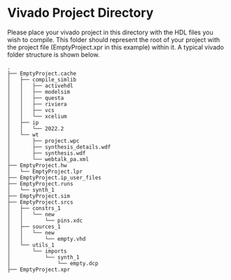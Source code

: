 # Vivado Project Directory

Please place your vivado project in this directory with the HDL files you wish to compile. This folder should represent the root of your project with the project file (EmptyProject.xpr in this example) within it.
A typical vivado folder structure is shown below.

```shell
.
├── EmptyProject.cache
│   ├── compile_simlib
│   │   ├── activehdl
│   │   ├── modelsim
│   │   ├── questa
│   │   ├── riviera
│   │   ├── vcs
│   │   └── xcelium
│   ├── ip
│   │   └── 2022.2
│   └── wt
│       ├── project.wpc
│       ├── synthesis_details.wdf
│       ├── synthesis.wdf
│       └── webtalk_pa.xml
├── EmptyProject.hw
│   └── EmptyProject.lpr
├── EmptyProject.ip_user_files
├── EmptyProject.runs
│   └── synth_1
├── EmptyProject.sim
├── EmptyProject.srcs
│   ├── constrs_1
│   │   └── new
│   │       └── pins.xdc
│   ├── sources_1
│   │   └── new
│   │       └── empty.vhd
│   └── utils_1
│       └── imports
│           └── synth_1
│               └── empty.dcp
├── EmptyProject.xpr
```

